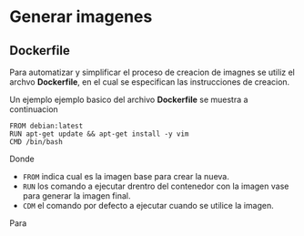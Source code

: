 # Generar imagenes

## Dockerfile

Para automatizar y simplificar el proceso de creacion de imagnes se utiliz el archvo __Dockerfile__, en el cual se especifican las instrucciones de creacion.

Un ejemplo ejemplo basico del archivo __Dockerfile__ se muestra a continuacion

```
FROM debian:latest
RUN apt-get update && apt-get install -y vim
CMD /bin/bash
```

Donde

* `FROM` indica cual es la imagen base para crear la nueva.
* `RUN` los comando a ejecutar drentro del contenedor con la imagen vase para generar la imagen final.
* `CDM` el comando por defecto a ejecutar cuando se utilice la imagen.

Para 